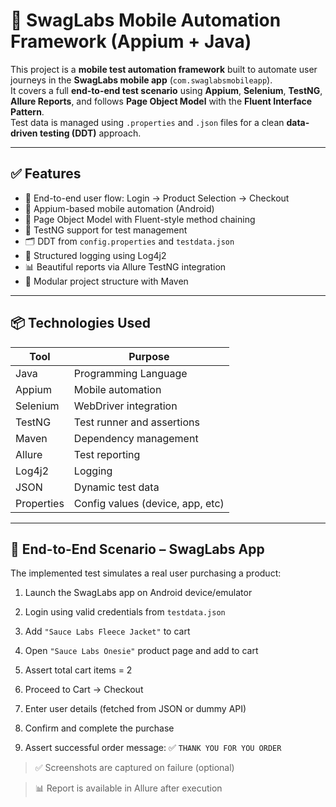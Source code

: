 # 📱 SwagLabs Mobile Automation Framework (Appium + Java)<br/>


This project is a **mobile test automation framework** built to automate user journeys in the **SwagLabs mobile app** (`com.swaglabsmobileapp`).  
It covers a full **end-to-end test scenario** using **Appium**, **Selenium**, **TestNG**, **Allure Reports**, and follows **Page Object Model** with the **Fluent Interface Pattern**.  
Test data is managed using `.properties` and `.json` files for a clean **data-driven testing (DDT)** approach.<br/>


---

## ✅ Features

- 🔄 End-to-end user flow: Login → Product Selection → Checkout
- 📱 Appium-based mobile automation (Android)
- 🔧 Page Object Model with Fluent-style method chaining
- 🧪 TestNG support for test management
- 🗂️ DDT from `config.properties` and `testdata.json`
- 📜 Structured logging using Log4j2
- 📊 Beautiful reports via Allure TestNG integration
- 🧱 Modular project structure with Maven

---

## 📦 Technologies Used

| Tool         | Purpose                          |
|--------------|----------------------------------|
| Java         | Programming Language             |
| Appium       | Mobile automation                |
| Selenium     | WebDriver integration            |
| TestNG       | Test runner and assertions       |
| Maven        | Dependency management            |
| Allure       | Test reporting                   |
| Log4j2       | Logging                          |
| JSON         | Dynamic test data                |
| Properties   | Config values (device, app, etc) |

---

## 🧪 End-to-End Scenario – SwagLabs App<br/>

The implemented test simulates a real user purchasing a product:<br/>


1. Launch the SwagLabs app on Android device/emulator<br/>

2. Login using valid credentials from `testdata.json`<br/>

3. Add `"Sauce Labs Fleece Jacket"` to cart<br/>

4. Open `"Sauce Labs Onesie"` product page and add to cart<br/>

5. Assert total cart items = 2<br/>

6. Proceed to Cart → Checkout<br/>

7. Enter user details (fetched from JSON or dummy API)<br/>

8. Confirm and complete the purchase<br/>

9. Assert successful order message: ✅ `THANK YOU FOR YOU ORDER`<br/>


> ✅ Screenshots are captured on failure (optional)  <br/>

> 📊 Report is available in Allure after execution<br/>



